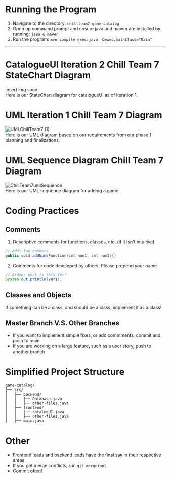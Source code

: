 # Running the Program
1) Navigate to the directory: `chillteam7-game-catalog`
2) Open up command prompt and ensure java and maven are installed by running: `java & maven`
4) Run the program: `mvn compile exec:java -Dexec.mainClass="Main"`
---
# CatalogueUI Iteration 2 Chill Team 7 StateChart Diagram
insert img soon
 <br> Here is our StateChart diagram for catalogueUI as of iteration 1.

# UML Iteration 1 Chill Team 7 Diagram
![UMLChillTeam7 (1)](https://github.com/user-attachments/assets/aa7a0af4-79ad-4de0-8e94-296c68bec234)
 <br> Here is our UML diagram based on our requirements from our phase 1 planning and finalizations.

# UML Sequence Diagram Chill Team 7 Diagram
![ChillTeam7umlSequence](https://github.com/user-attachments/assets/725c0f66-b299-4c4e-9701-d28a525aaaf7)
  <br> Here is our UML sequence diagram for adding a game.
# Coding Practices
## Comments
1) Descriptive comments for functions, classes, etc. (if it isn't intuitive)
```java
// Adds two numbers
public void addNumsFunction(int num1, int num2){}
```
2) Comments for code developed by others. Please prepend your name
```java
// Aidan: What is this for?
System.out.println(var1);
```
## Classes and Objects
If something can be a class, and should be a class, implement it as a class!

## Master Branch V.S. Other Branches
- If you want to implement simple fixes, or add commments, commit and push to main
- If you are working on a large feature, such as a user story, push to another branch

# Simplified Project Structure
```
game-catalog/
├── src/
│   ├── backend/
│   │   ├── Database.java
│   │   ├── other-files.java
│   ├── frontend/
│   │   ├── catalogUI.java
│   │   ├── other-files.java
│   ├── main.java
```
# Other
- Frontend leads and backend leads have the final say in their respective areas
- If you get merge conflicts, run `git mergetool`
- Commit often!
